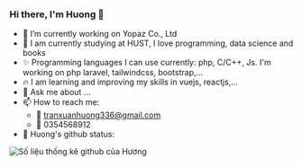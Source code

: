 ### Hi there, I'm Huong 👋

- 🔭 I’m currently working on Yopaz Co., Ltd
- 🌱 I am currently studying at HUST, I love programming, data science and books
- :sparkles: Programming languages I can use currently: php, C/C++, Js. I'm working on php laravel, tailwindcss, bootstrap,...
- :fire: I am learning and improving my skills in vuejs, reactjs,...
- 💬 Ask me about ...
- 📫 How to reach me: 
  + :green_heart: tranxuanhuong336@gmail.com 
  + :green_heart: 0354568912
- 🌱 Huong's github status:


![Số liệu thống kê github của Hương]( https://github-readme-stats.vercel.app/api?username=phamhyta&count_private=true&show_icons=true&theme=radical&hide_rank=false)
